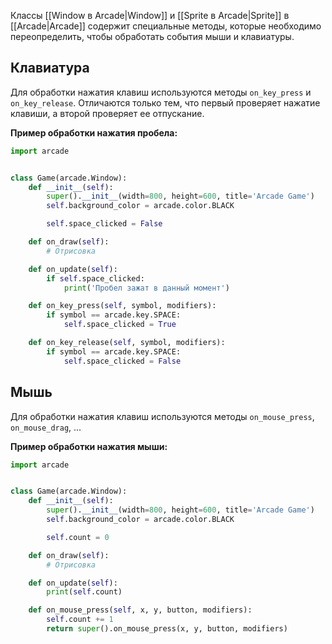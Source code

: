 Классы [[Window в Arcade|Window]] и [[Sprite в Arcade|Sprite]] в [[Arcade|Arcade]] содержит специальные методы, которые необходимо переопределить, чтобы обработать события мыши и клавиатуры.

## Клавиатура

Для обработки нажатия клавиш используются методы `on_key_press` и `on_key_release`. Отличаются только тем, что первый проверяет нажатие клавиши, а второй проверяет ее отпускание.

**Пример обработки нажатия пробела:**

```Python
import arcade


class Game(arcade.Window):
	def __init__(self):
		super().__init__(width=800, height=600, title='Arcade Game')
		self.background_color = arcade.color.BLACK

		self.space_clicked = False

	def on_draw(self):
		# Отрисовка

	def on_update(self):
		if self.space_clicked:
			print('Пробел зажат в данный момент')

	def on_key_press(self, symbol, modifiers):
		if symbol == arcade.key.SPACE:
			self.space_clicked = True

	def on_key_release(self, symbol, modifiers):
		if symbol == arcade.key.SPACE:
			self.space_clicked = False
```

## Мышь

Для обработки нажатия клавиш используются методы `on_mouse_press`, `on_mouse_drag`, ...

**Пример обработки нажатия мыши:**

```Python
import arcade


class Game(arcade.Window):
	def __init__(self):
		super().__init__(width=800, height=600, title='Arcade Game')
		self.background_color = arcade.color.BLACK

		self.count = 0

	def on_draw(self):
		# Отрисовка

	def on_update(self):
		print(self.count)

	def on_mouse_press(self, x, y, button, modifiers):
		self.count += 1
		return super().on_mouse_press(x, y, button, modifiers)
```